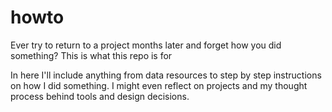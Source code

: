 # howto
Ever try to return to a project months later and forget how you did something? This is what this repo is for

In here I'll include anything from data resources to step by step instructions on how I did something. I might even reflect on projects and my thought process behind tools and design decisions.
